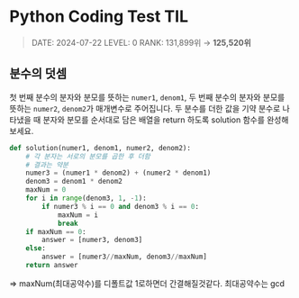 #  Python Coding Test TIL
> DATE: 2024-07-22
LEVEL: 0
RANK: 131,899위 → **125,520위**


## 분수의 덧셈
첫 번째 분수의 분자와 분모를 뜻하는 `numer1`, `denom1`, 두 번째 분수의 분자와 분모를 뜻하는 `numer2`, `denom2`가 매개변수로 주어집니다. 두 분수를 더한 값을 기약 분수로 나타냈을 때 분자와 분모를 순서대로 담은 배열을 return 하도록 solution 함수를 완성해보세요.
```python
def solution(numer1, denom1, numer2, denom2):
    # 각 분자는 서로의 분모를 곱한 후 더함 
    # 결과는 약분
    numer3 = (numer1 * denom2) + (numer2 * denom1)
    denom3 = denom1 * denom2
    maxNum = 0
    for i in range(denom3, 1, -1):
        if numer3 % i == 0 and denom3 % i == 0: 
            maxNum = i
            break
    if maxNum == 0:
        answer = [numer3, denom3]
    else:
        answer = [numer3//maxNum, denom3//maxNum]
    return answer
```
=> maxNum(최대공약수)를 디폴트값 1로하면더 간결해질것같다. 
최대공약수는 gcd

